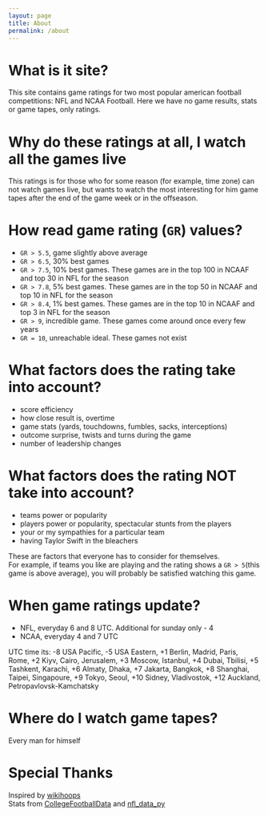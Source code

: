 ```yaml
---
layout: page
title: About
permalink: /about
---
```

# What is it site?
This site contains game ratings for two most popular american football competitions: NFL and NCAA Football. Here we have no game results, stats or game tapes, only ratings.

# Why do these ratings at all, I watch all the games live
This ratings is for those who for some reason (for example, time zone) can not watch games live, but wants to watch the most interesting for him game tapes after the end of the game week or in the offseason.

# How read game rating (```GR```) values?
- ```GR > 5.5```, game slightly above average
- ```GR > 6.5```, 30% best games
- ```GR > 7.5```, 10% best games. These games are in the top 100 in NCAAF and top 30 in NFL for the season
- ```GR > 7.8```, 5% best games. These games are in the top 50 in NCAAF and top 10 in NFL for the season
- ```GR > 8.4```, 1% best games. These games are in the top 10 in NCAAF and top 3 in NFL for the season
- ```GR > 9```, incredible game. These games come around once every few years
- ```GR = 10```, unreachable ideal. These games not exist

# What factors does the rating take into account?
- score efficiency
- how close result is, overtime
- game stats (yards, touchdowns, fumbles, sacks, interceptions)
- outcome surprise, twists and turns during the game
- number of leadership changes

# What factors does the rating NOT take into account?
- teams power or popularity
- players power or popularity, spectacular stunts from the players
- your or my sympathies for a particular team
- having Taylor Swift in the bleachers

These are factors that everyone has to consider for themselves.   
For example, if teams you like are playing and the rating shows a ```GR > 5```(this game is above average), you will probably be satisfied watching this game.

# When game ratings update?
 - NFL, everyday 6 and 8 UTC. Additional for sunday only - 4
 - NCAA, everyday 4 and 7 UTC

UTC time its: -8 USA Pacific, -5 USA Eastern, +1 Berlin, Madrid, Paris, Rome, +2 Kiyv, Cairo, Jerusalem, +3 Moscow, Istanbul, +4 Dubai, Tbilisi, +5 Tashkent, Karachi, +6 Almaty, Dhaka, +7 Jakarta, Bangkok, +8 Shanghai, Taipei, Singapoure, +9 Tokyo, Seoul, +10 Sidney, Vladivostok, +12 Auckland, Petropavlovsk-Kamchatsky

# Where do I watch game tapes?
Every man for himself

# Special Thanks
Inspired by [wikihoops](https://wikihoops.com/about/)   
Stats from [CollegeFootballData](https://collegefootballdata.com/) and [nfl_data_py](https://github.com/cooperdff/nfl_data_py)
